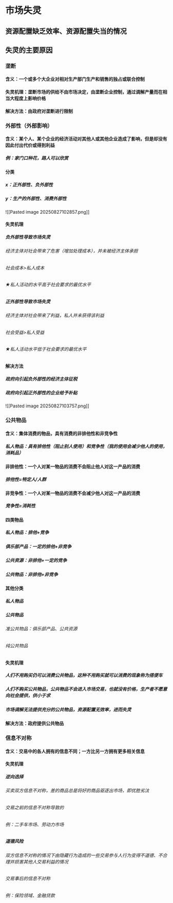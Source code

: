 # 市场失灵
## 资源配置缺乏效率、资源配置失当的情况
## 失灵的主要原因
### 垄断
#### 含义：一个或多个大企业对相对生产部门生产和销售的独占或联合控制
#### 失灵机理：垄断市场的供给不由市场决定，由垄断企业控制，通过调解产量而在相当大程度上影响价格
#### 解决方法：由政府对垄断进行限制
### 外部性（外部影响）
#### 含义：某个人、某个企业的经济活动对其他人或其他企业造成了影响，但是却没有因此付出代价或得到利益
##### 例：家门口种花，路人可以欣赏
#### 分类
##### x：正外部性、负外部性
##### y：生产的外部性、消费外部性
![[Pasted image 20250827102857.png]]
#### 失灵机理
##### 负外部性导致市场失灵
###### 经济主体对社会带来了危害（增加处理成本），并未被经济主体承担
###### 社会成本>私人成本
###### ★私人活动的水平高于社会要求的最优水平
##### 正外部性导致市场失灵
###### 经济主体对社会带来了利益，私人并未获得该利益
###### 社会受益>私人受益
###### ★私人活动水平低于社会要求的最优水平
#### 解决方法
##### 政府向引起负外部性的经济主体征税
##### 政府向引起正外部性的企业给予补贴
![[Pasted image 20250827103757.png]]
### 公共物品
#### 含义：集体消费的物品，具有消费的非排他性和非竞争性
##### 私人物品：具有排他性（阻止别人使用）和竞争性（我的使用会减少他人的使用，消耗品）
#### 非排他性：一个人对某一物品的消费不会阻止他人对这一产品的消费
##### 排他性=特定人/人群
#### 非竞争性：一个人对某一物品的消费不会减少他人对这一产品的消费
##### 竞争性=消耗性
#### 四类物品
##### 私人物品：排他+竞争
##### 俱乐部产品：一定的排他+非竞争
##### 公共资源：非排他+一定的竞争
##### 公共物品：非排他+非竞争
#### 其他分类
##### 私人物品
##### 公共物品
###### 准公共物品：俱乐部产品、公共资源
###### 纯公共物品
#### 失灵机理
##### 人们不用购买仍可以消费公共物品，这种不用购买就可以消费的现象称为搭便车
##### 人们不购买公共物品，公共物品不会进入市场交易，也就没有价格，生产者不愿意向社会提供，供小于求
##### 市场调解无法提供充分的公共物品，资源配置无效率，进而失灵
#### 解决方法：政府提供公共物品
### 信息不对称
#### 含义：交易中的各人拥有的信息不同；一方比另一方拥有更多相关信息
#### 失灵机理
##### 逆向选择
###### 买卖双方信息不对称，差的商品总是将好的商品驱逐出市场，即优胜劣汰
###### 交易之前的信息不对称导致的
###### 例：二手车市场、劳动力市场
##### 道德风险
###### 双方信息不对称的情况下由隐藏行为造成的一些交易参与人行为变得不道德、不合理并损害其他人交易利益的情况
###### 交易事后的信息不对称
###### 例：保险领域、金融贷款
